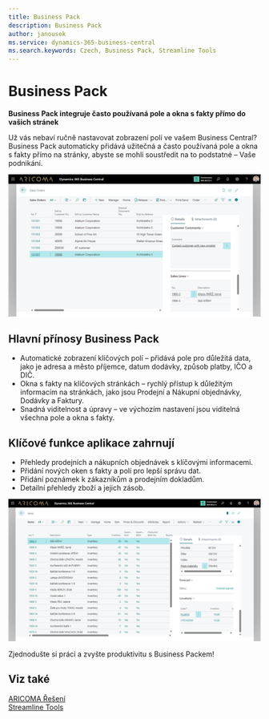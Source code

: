```yaml
---
title: Business Pack
description: Business Pack
author: janousek
ms.service: dynamics-365-business-central
ms.search.keywords: Czech, Business Pack, Streamline Tools
---
```

# **Business Pack**

**Business Pack integruje často používaná pole a okna s fakty přímo do vašich stránek**

Už vás nebaví ručně nastavovat zobrazení polí ve vašem Business Central? 
Business Pack automaticky přidává užitečná a často používaná pole a okna s fakty přímo na stránky, abyste se mohli soustředit na to podstatné – Vaše podnikání.

![Prodejní objednávky](media/SalesPack1_1280x720.png)

## Hlavní přínosy Business Pack
- Automatické zobrazení klíčových polí – přidává pole pro důležitá data, jako je adresa a město příjemce, datum dodávky, způsob platby, IČO a DIČ.
- Okna s fakty na klíčových stránkách – rychlý přístup k důležitým informacím na stránkách, jako jsou Prodejní a Nákupní objednávky, Dodávky a Faktury.
- Snadná viditelnost a úpravy – ve výchozím nastavení jsou viditelná všechna pole a okna s fakty.

## Klíčové funkce aplikace zahrnují
- Přehledy prodejních a nákupních objednávek s klíčovými informacemi.
- Přidání nových oken s fakty a polí pro lepší správu dat.
- Přidání poznámek k zákazníkům a prodejním dokladům.
- Detailní přehledy zboží a jejich zásob.

![Přehled zboží](media/SalesPack4_1280x720.png)

Zjednodušte si práci a zvyšte produktivitu s Business Packem! 

## Viz také
[ARICOMA Řešení](../index.md)  
[Streamline Tools](../StreamlineTools/streamlinetools.md)  
